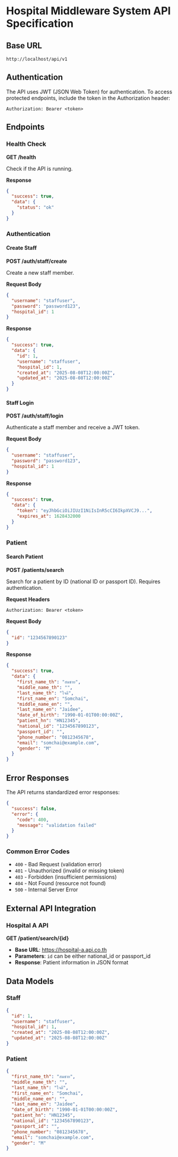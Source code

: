 # Hospital Middleware System API Specification

## Base URL

```
http://localhost/api/v1
```

## Authentication

The API uses JWT (JSON Web Token) for authentication. To access protected endpoints, include the token in the Authorization header:

```
Authorization: Bearer <token>
```

## Endpoints

### Health Check

**GET /health**

Check if the API is running.

**Response**

```json
{
  "success": true,
  "data": {
    "status": "ok"
  }
}
```

### Authentication

#### Create Staff

**POST /auth/staff/create**

Create a new staff member.

**Request Body**

```json
{
  "username": "staffuser",
  "password": "password123",
  "hospital_id": 1
}
```

**Response**

```json
{
  "success": true,
  "data": {
    "id": 1,
    "username": "staffuser",
    "hospital_id": 1,
    "created_at": "2025-08-08T12:00:00Z",
    "updated_at": "2025-08-08T12:00:00Z"
  }
}
```

#### Staff Login

**POST /auth/staff/login**

Authenticate a staff member and receive a JWT token.

**Request Body**

```json
{
  "username": "staffuser",
  "password": "password123",
  "hospital_id": 1
}
```

**Response**

```json
{
  "success": true,
  "data": {
    "token": "eyJhbGciOiJIUzI1NiIsInR5cCI6IkpXVCJ9...",
    "expires_at": 1628432000
  }
}
```

### Patient

#### Search Patient

**POST /patients/search**

Search for a patient by ID (national ID or passport ID). Requires authentication.

**Request Headers**

```
Authorization: Bearer <token>
```

**Request Body**

```json
{
  "id": "1234567890123"
}
```

**Response**

```json
{
  "success": true,
  "data": {
    "first_name_th": "สมชาย",
    "middle_name_th": "",
    "last_name_th": "ใจดี",
    "first_name_en": "Somchai",
    "middle_name_en": "",
    "last_name_en": "Jaidee",
    "date_of_birth": "1990-01-01T00:00:00Z",
    "patient_hn": "HN12345",
    "national_id": "1234567890123",
    "passport_id": "",
    "phone_number": "0812345678",
    "email": "somchai@example.com",
    "gender": "M"
  }
}
```

## Error Responses

The API returns standardized error responses:

```json
{
  "success": false,
  "error": {
    "code": 400,
    "message": "validation failed"
  }
}
```

### Common Error Codes

- `400` - Bad Request (validation error)
- `401` - Unauthorized (invalid or missing token)
- `403` - Forbidden (insufficient permissions)
- `404` - Not Found (resource not found)
- `500` - Internal Server Error

## External API Integration

### Hospital A API

**GET /patient/search/{id}**

- **Base URL**: https://hospital-a.api.co.th
- **Parameters**: `id` can be either national_id or passport_id
- **Response**: Patient information in JSON format

## Data Models

### Staff

```json
{
  "id": 1,
  "username": "staffuser",
  "hospital_id": 1,
  "created_at": "2025-08-08T12:00:00Z",
  "updated_at": "2025-08-08T12:00:00Z"
}
```

### Patient

```json
{
  "first_name_th": "สมชาย",
  "middle_name_th": "",
  "last_name_th": "ใจดี",
  "first_name_en": "Somchai",
  "middle_name_en": "",
  "last_name_en": "Jaidee",
  "date_of_birth": "1990-01-01T00:00:00Z",
  "patient_hn": "HN12345",
  "national_id": "1234567890123",
  "passport_id": "",
  "phone_number": "0812345678",
  "email": "somchai@example.com",
  "gender": "M"
}
```
